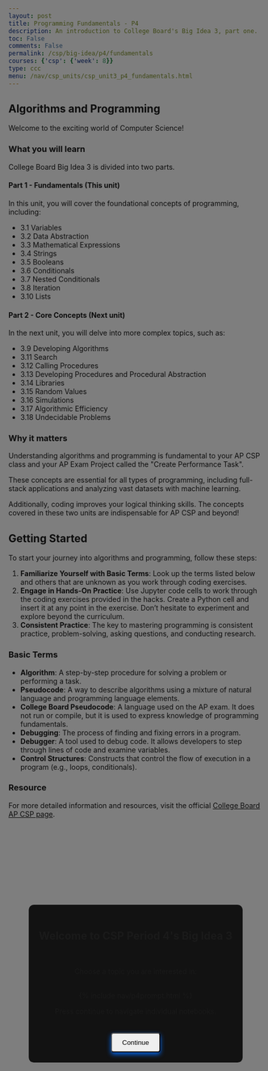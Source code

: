 ```yaml
---
layout: post
title: Programming Fundamentals - P4
description: An introduction to College Board's Big Idea 3, part one.  This is a collection of Python lessons to help students understand the fundamental algorithm and programming elementes required by College Board's AP Computer Science Principles curriculum.
toc: False
comments: False
permalink: /csp/big-idea/p4/fundamentals
courses: {'csp': {'week': 8}}
type: ccc
menu: /nav/csp_units/csp_unit3_p4_fundamentals.html
---
```


<style>
    .popup {
        position: fixed;
        display: block;
        width: auto;
        height: 100%;
        top: 0;
        left: 0;
        right: 0;
        bottom: 0;
        background-color: rgba(0,0,0,0.5);
        z-index: 2;
        }

    .popup-content {
        position: absolute;
        top: 50%;
        left: 50%;
        transform: translate(-50%, -50%);
        background-color: #121212;
        padding: 20px;
        border-radius: 10px;
        text-align: center;
    }


    .continue-btn {
        margin-top: 20px;
        padding: 10px 20px;
        border-radius: 5px;
        box-shadow: 0 4px 10px rgba(0, 110, 255, 0.9);
        cursor: pointer;
    }

    .continue-btn:hover {
        transform: translateY(-3px); /* Slight lift effect on hover */
        box-shadow: 0 6px 15px rgba(0, 110, 255, 1); /* Brighter and more intense shadow on hover */
    }
</style>

<div id="popup" class="popup">
    <div class="popup-content">
        <h2>Welcome to CSP Period 4's Big Idea 3</h2>
        <br>
        <p>Choose a topic you are interested in:</p>
        <br>
        {% include nav/p4prompt.html %}
        <br>
        <p>Press continue to navigate individual notebooks.</p>
        <button class="continue-btn" onclick="closePopup()">Continue</button>
    </div>
</div>

<script>
    function closePopup() {
        document.getElementById('popup').style.display = 'none';
    }
</script>

## Algorithms and Programming
Welcome to the exciting world of Computer Science!

### What you will learn

College Board Big Idea 3 is divided into two parts.

#### Part 1 - Fundamentals (This unit)
In this unit, you will cover the foundational concepts of programming, including:
- 3.1 Variables
- 3.2 Data Abstraction
- 3.3 Mathematical Expressions
- 3.4 Strings
- 3.5 Booleans
- 3.6 Conditionals
- 3.7 Nested Conditionals
- 3.8 Iteration
- 3.10 Lists

#### Part 2 - Core Concepts (Next unit)
In the next unit, you will delve into more complex topics, such as:
- 3.9 Developing Algorithms
- 3.11 Search
- 3.12 Calling Procedures
- 3.13 Developing Procedures and Procedural Abstraction
- 3.14 Libraries
- 3.15 Random Values
- 3.16 Simulations
- 3.17 Algorithmic Efficiency
- 3.18 Undecidable Problems

### Why it matters

Understanding algorithms and programming is fundamental to your AP CSP class and your AP Exam Project called the "Create Performance Task". 

These concepts are essential for all types of programming, including full-stack applications and analyzing vast datasets with machine learning.

Additionally, coding improves your logical thinking skills. The concepts covered in these two units are indispensable for AP CSP and beyond!

## Getting Started
To start your journey into algorithms and programming, follow these steps:

1. **Familiarize Yourself with Basic Terms**: Look up the terms listed below and others that are unknown as you work through coding exercises.
2. **Engage in Hands-On Practice**: Use Jupyter code cells to work through the coding exercises provided in the hacks. Create a Python cell and insert it at any point in the exercise. Don’t hesitate to experiment and explore beyond the curriculum.
3. **Consistent Practice**: The key to mastering programming is consistent practice, problem-solving, asking questions, and conducting research.

### Basic Terms
- **Algorithm**: A step-by-step procedure for solving a problem or performing a task.
- **Pseudocode**: A way to describe algorithms using a mixture of natural language and programming language elements.
- **College Board Pseudocode**: A language used on the AP exam. It does not run or compile, but it is used to express knowledge of programming fundamentals.
- **Debugging**: The process of finding and fixing errors in a program.
- **Debugger**: A tool used to debug code. It allows developers to step through lines of code and examine variables.
- **Control Structures**: Constructs that control the flow of execution in a program (e.g., loops, conditionals).

### Resource
For more detailed information and resources, visit the official [College Board AP CSP page](https://apstudents.collegeboard.org/courses/ap-computer-science-principles).
